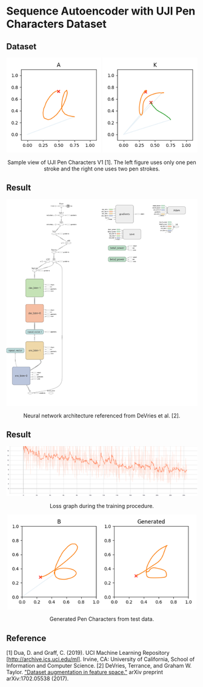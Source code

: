 Sequence Autoencoder with UJI Pen Characters Dataset 
=====

## Dataset
<div align="center">
  <p>
    <img src="./images/UJIpenchars-w01/000000-A.png" width="250">
    <img src="./images/UJIpenchars-w01/000010-K.png" width="250">
  </p>
  <p>Sample view of UJI Pen Characters V1 [1]. The left figure uses only one pen stroke and the right one uses two pen strokes.</p>
</div>

## Result
<div align="center">
  <p>
    <img src="./figures/graph.png" width="800">
  </p>
  <p>Neural network architecture referenced from DeVries et al. [2].</p>
</div>

## Result
<div align="center">
  <p>
    <img src="./figures/SeqAE_loss.svg" width="800">
  </p>
  <p>Loss graph during the training procedure.</p>
</div>

<div align="center">
  <p>
    <img src="./figures/test.png" width="500">
  </p>
  <p>Generated Pen Characters from test data.</p>
</div>


## Reference
[1] Dua, D. and Graff, C. (2019). UCI Machine Learning Repository [http://archive.ics.uci.edu/ml]. Irvine, CA: University of California, School of Information and Computer Science.
[2] DeVries, Terrance, and Graham W. Taylor. <a href="https://arxiv.org/abs/1702.05538">"Dataset augmentation in feature space."</a> arXiv preprint arXiv:1702.05538 (2017).
